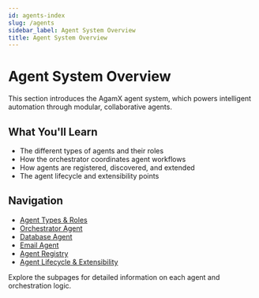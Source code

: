 ```yaml
---
id: agents-index
slug: /agents
sidebar_label: Agent System Overview
title: Agent System Overview
---
```


# Agent System Overview

This section introduces the AgamX agent system, which powers intelligent automation through modular, collaborative agents.

## What You'll Learn
- The different types of agents and their roles
- How the orchestrator coordinates agent workflows
- How agents are registered, discovered, and extended
- The agent lifecycle and extensibility points

## Navigation
- [Agent Types & Roles](agent-types.md)
- [Orchestrator Agent](orchestrator.md)
- [Database Agent](database-agent.md)
- [Email Agent](email-agent.md)
- [Agent Registry](agent-registry.md)
- [Agent Lifecycle & Extensibility](agent-lifecycle.md)

Explore the subpages for detailed information on each agent and orchestration logic. 